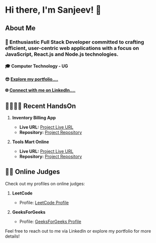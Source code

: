 # Hi there, I'm Sanjeev! 👋

## About Me
### 🚀 Enthusiastic Full Stack Developer committed to crafting efficient, user-centric web applications with a focus on JavaScript, React.js and  Node.js technologies.

#### 🎓 Computer Technology - UG

#### 😎 [Explore my portfolio.... ](https://sanjeev-portfolio-two.vercel.app/)

#### 🌐 [Connect with me on LinkedIn.... ](https://www.linkedin.com/in/sanjeevraj-s-p-b7796b213/) 

## 🐱‍🏍🐱‍🏍 Recent HandsOn 
1. **Inventory Billing App**
   - **Live URL:** [Project Live URL](https://inventory-billing-app-frontend-ecru.vercel.app/)
   - **Repository:** [Project Repository](https://github.com/Sanjeev1420/inventoryBillingApp)

2. **Tools Mart Online**
   - **Live URL:** [Project Live URL](https://tools-mart-cp-online.vercel.app/)
   - **Repository:** [Project Repository](https://github.com/Sanjeev1420/ToolsMart_CPOnline)



## 👩‍💻 Online Judges
Check out my profiles on online judges:

1. **LeetCode**
   - Profile: [LeetCode Profile](https://leetcode.com/Sanjeev1412/)

2. **GeeksForGeeks**
   - Profile: [GeeksForGeeks Profile](https://www.geeksforgeeks.org/user/sanjeevraj9kpb/)



Feel free to reach out to me via LinkedIn or explore my portfolio for more details!
